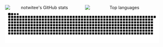 <div align="center">
  <picture>
    <source
      srcset="https://github-readme-stats.vercel.app/api?username=notwitee&show_icons=true&hide_border=true&theme=dark"
      media="(prefers-color-scheme: dark)"
    />
    <source
      srcset="https://github-readme-stats.vercel.app/api?username=notwitee&show_icons=true&hide_border=true"
      media="(prefers-color-scheme: light), (prefers-color-scheme: no-preference)"
    />
    <img
      align="left"
      width="48%"
      src="https://github-readme-stats.vercel.app/api?username=notwitee&show_icons=true&hide_border=true"
      alt="notwitee's GitHub stats"
    />
  </picture>
  <picture>
    <source
      srcset="https://github-readme-stats.vercel.app/api/top-langs/?username=notwitee&layout=compact&hide_border=true&include_all_commits=true&count_private=true&theme=dark"
      media="(prefers-color-scheme: dark)"
    />
    <source
      srcset="https://github-readme-stats.vercel.app/api/top-langs/?username=notwitee&layout=compact&hide_border=true&include_all_commits=true&count_private=true"
      media="(prefers-color-scheme: light), (prefers-color-scheme: no-preference)"
    />
    <img
      align="right"
      width="48%"
      src="https://github-readme-stats.vercel.app/api/top-langs/?username=notwitee&layout=compact&hide_border=true&include_all_commits=true&count_private=true"
      alt="Top languages"
    />
  </picture>
</div>
<br clear="both"/>

<div align="center">
  <img src="https://github.com/notwitee/notwitee/blob/output/github-snake-dark.svg" alt="snake animation"/>
</div>
